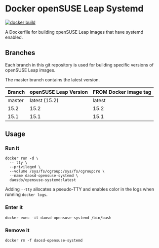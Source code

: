 # Docker openSUSE Leap Systemd

[![docker build](https://github.com/daos-do/docker-opensuse-systemd/workflows/docker%20build/badge.svg?branch=master)](https://hub.docker.com/repository/docker/daosdo/opensuse-systemd)

A Dockerfile for building openSUSE Leap images that have systemd enabled.

## Branches

Each branch in this git repository is used for building specific versions
of openSUSE Leap images.

The master branch contains the latest version.

|Branch |openSUSE Leap Version|FROM Docker image tag|
|-------|---------------------|---------------------|
|master |latest (15.2)        |latest               |
|15.2   |15.2                 |15.2                 |
|15.1   |15.1                 |15.1                 |

## Usage

### Run it

```
docker run -d \
  -- tty \
  --privileged \
  --volume /sys/fs/cgroup:/sys/fs/cgroup:ro \
  --name daosd-opensuse-systemd \
  daosdo/opensuse-systemd:latest
```

Adding `--tty` allocates a pseudo-TTY and enables color in the logs when
running `docker logs`.

### Enter it

```
docker exec -it daosd-opensuse-systemd /bin/bash
```

### Remove it

```
docker rm -f daosd-opensuse-systemd
```
